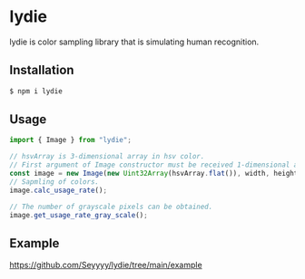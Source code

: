 # lydie

lydie is color sampling library that is simulating human recognition.

## Installation

```sh
$ npm i lydie
```

## Usage

```ts
import { Image } from "lydie";

// hsvArray is 3-dimensional array in hsv color.
// First argument of Image constructor must be received 1-dimensional array.
const image = new Image(new Uint32Array(hsvArray.flat()), width, height);
// Sapmling of colors.
image.calc_usage_rate();

// The number of grayscale pixels can be obtained.
image.get_usage_rate_gray_scale();
```

## Example

https://github.com/Seyyyy/lydie/tree/main/example
